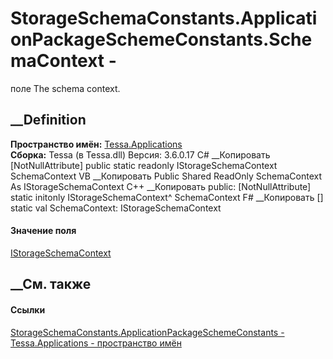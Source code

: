 # StorageSchemaConstants.ApplicationPackageSchemeConstants.SchemaContext -
поле
The schema context.
## __Definition
 **Пространство имён:** [Tessa.Applications](N_Tessa_Applications.htm)  
 **Сборка:** Tessa (в Tessa.dll) Версия: 3.6.0.17
C# __Копировать
    [NotNullAttribute]
    public static readonly IStorageSchemaContext SchemaContext
VB __Копировать
    <NotNullAttribute>
    Public Shared ReadOnly SchemaContext As IStorageSchemaContext
C++ __Копировать
     public:
    [NotNullAttribute]
    static initonly IStorageSchemaContext^ SchemaContext
F# __Копировать
     [<NotNullAttribute>]
    static val SchemaContext: IStorageSchemaContext
#### Значение поля
[IStorageSchemaContext](T_Tessa_Applications_Containers_Storage_IStorageSchemaContext.htm)
##  __См. также
#### Ссылки
[StorageSchemaConstants.ApplicationPackageSchemeConstants -
](T_Tessa_Applications_StorageSchemaConstants_ApplicationPackageSchemeConstants.htm)
[Tessa.Applications - пространство имён](N_Tessa_Applications.htm)
